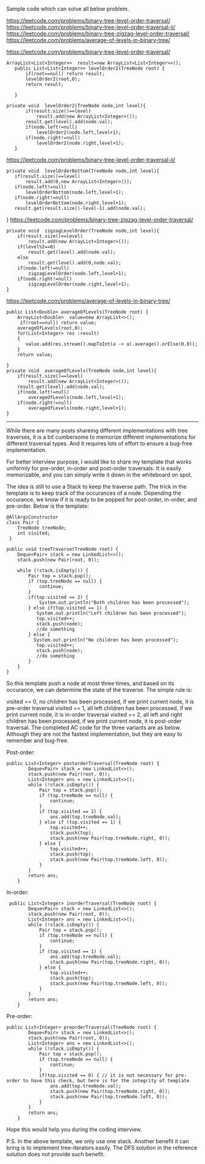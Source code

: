 Sample code which can solve all below problem.

https://leetcode.com/problems/binary-tree-level-order-traversal/
https://leetcode.com/problems/binary-tree-level-order-traversal-ii/
https://leetcode.com/problems/binary-tree-zigzag-level-order-traversal/
https://leetcode.com/problems/average-of-levels-in-binary-tree/

https://leetcode.com/problems/binary-tree-level-order-traversal/

```
ArrayList<List<Integer>>  result=new ArrayList<List<Integer>>();
   public List<List<Integer>> levelOrder2(TreeNode root) {
       if(root==null) return result;
       levelOrder2(root,0);
       return result;

   }

private void  levelOrder2(TreeNode node,int level){
       if(result.size()==level)
           result.add(new ArrayList<Integer>());
       result.get(level).add(node.val);
       if(node.left!=null)
           levelOrder2(node.left,level+1);
       if(node.right!=null)
           levelOrder2(node.right,level+1);
   }

```

https://leetcode.com/problems/binary-tree-level-order-traversal-ii/

    private void  levelOrderBottom(TreeNode node,int level){
       if(result.size()==level)
           result.add(0,new ArrayList<Integer>());
       if(node.left!=null)
           levelOrderBottom(node.left,level+1);
       if(node.right!=null)
           levelOrderBottom(node.right,level+1);
       result.get(result.size()-level-1).add(node.val);
   }
https://leetcode.com/problems/binary-tree-zigzag-level-order-traversal/


    private void  zigzagLevelOrder(TreeNode node,int level){
        if(result.size()==level)
            result.add(new ArrayList<Integer>());
        if(level%2==0)
            result.get(level).add(node.val);
        else
            result.get(level).add(0,node.val);
        if(node.left!=null)
            zigzagLevelOrder(node.left,level+1);
        if(node.right!=null)
            zigzagLevelOrder(node.right,level+1);
    }
https://leetcode.com/problems/average-of-levels-in-binary-tree/

    public List<Double> averageOfLevels(TreeNode root) {
        ArrayList<Double>  value=new ArrayList<>();
         if(root==null) return value;
        averageOfLevels(root,0);
        for(List<Integer> res :result)
        {
           value.add(res.stream().mapToInt(a -> a).average().orElse(0.0));
        }
        return value;

    }
    private void  averageOfLevels(TreeNode node,int level){
        if(result.size()==level)
            result.add(new ArrayList<Integer>());
        result.get(level).add(node.val);
        if(node.left!=null)
            averageOfLevels(node.left,level+1);
        if(node.right!=null)
            averageOfLevels(node.right,level+1);
    } 

<hr/>    

While there are many posts shareing different implementations with tree traverses, it is a bit cumbersome to memorize different implementations for different traversal types. And it requires lots of effort to ensure a bug-free implementation.

For better interview purpose, I would like to share my template that works uniformly for pre-order, in-order and post-order traversals. It is easily memorizable, and you can simply write it down in the whiteboard on spot.

The idea is still to use a Stack to keep the traverse path. The trick in the template is to keep track of the occurances of a node. Depending the occurance, we know if it is ready to be popped for post-order, in-order, and pre-order. Below is the template:

    @AllArgsConstructor
    class Pair {
        TreeNode treeNode;
        int visited;
     }

    public void treeTraverse(TreeNode root) {
        Deque<Pair> stack = new LinkedList<>();
        stack.push(new Pair(root, 0));

        while (!stack.isEmpty()) {
            Pair top = stack.pop();
            if (top.treeNode == null) {
                continue;
            }
			if(top.visited == 2) {
				System.out.println("Both children has been processed");
			} else if(top.visited == 1) {
			   System.out.println("Left children has been processed");
			   top.visited++;
			   stack.push(node);
			   //do something
			} else {
              System.out.println("No children has been processed");
			   top.visited++;
			   stack.push(node);
			   //do something
			}
        }
    }
So this template push a node at most three times, and based on its occurance, we can determine the state of the traverse.
The simple rule is:

visited == 0, no children has been processed, if we print current node, it is pre-order traversal
visited == 1, all left children has been processed, if we print current node, it is in-order traversal
visited == 2, all left and right children has been processed, if we print current node, it is post-order traversal.
The completed AC code for the three variants are as below. Although they are not the fastest implementation, but they are easy to remember and bug-free.

Post-order:
```
public List<Integer> postorderTraversal(TreeNode root) {
        Deque<Pair> stack = new LinkedList<>();
        stack.push(new Pair(root, 0));
        List<Integer> ans = new LinkedList<>();
        while (!stack.isEmpty()) {
            Pair top = stack.pop();
            if (top.treeNode == null) {
                continue;
            }
            if (top.visited == 2) {
                ans.add(top.treeNode.val);
            } else if (top.visited == 1) {
                top.visited++;
                stack.push(top); 
                stack.push(new Pair(top.treeNode.right, 0));
            } else {
                top.visited++;
                stack.push(top); 
                stack.push(new Pair(top.treeNode.left, 0));
            }
        }
        return ans;
    }

```    
In-order:
```
 public List<Integer> inorderTraversal(TreeNode root) {
        Deque<Pair> stack = new LinkedList<>();
        stack.push(new Pair(root, 0));
        List<Integer> ans = new LinkedList<>();
        while (!stack.isEmpty()) {
            Pair top = stack.pop();
            if (top.treeNode == null) {
                continue;
            }
            if (top.visited == 1) {
                ans.add(top.treeNode.val);
				stack.push(new Pair(top.treeNode.right, 0));
            } else {
                top.visited++;
                stack.push(top);
				stack.push(new Pair(top.treeNode.left, 0));
            }
        }
        return ans;
    }

```    
Pre-order:
```
public List<Integer> preorderTraversal(TreeNode root) {
        Deque<Pair> stack = new LinkedList<>();
        stack.push(new Pair(root, 0));
        List<Integer> ans = new LinkedList<>();
        while (!stack.isEmpty()) {
            Pair top = stack.pop();
            if (top.treeNode == null) {
                continue;
            }
            if(top.visited == 0) { // it is not necessary for pre-order to have this check, but here is for the integrity of template
                ans.add(top.treeNode.val);
				stack.push(new Pair(top.treeNode.right, 0));
				stack.push(new Pair(top.treeNode.left, 0));
            }
        }
        return ans;
    }
```    
Hope this would help you during the coding interview.

P.S. In the above template, we only use one stack. Another benefit it can bring is to implement tree-iterators easily. The DFS solution in the reference solution does not provide such benefit.
